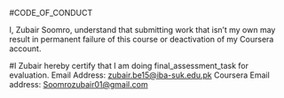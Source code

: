#CODE_OF_CONDUCT

I, Zubair Soomro, understand that submitting work that isn’t my own may result in permanent failure of this course or deactivation of my Coursera account.

#I Zubair hereby certify that I am doing final_assessment_task for evaluation.
Email Address: zubair.be15@iba-suk.edu.pk  Coursera Email address: Soomrozubair01@gmail.com
